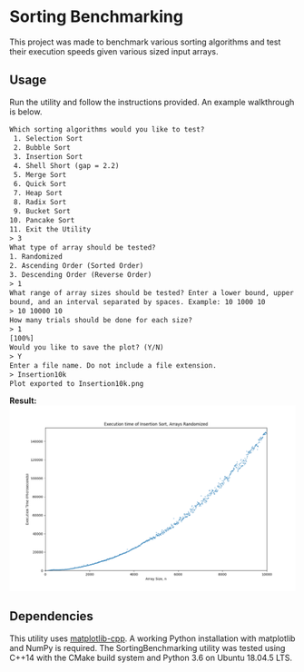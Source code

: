 Sorting Benchmarking
====================

This project was made to benchmark various sorting algorithms and test their execution speeds given various sized input arrays. 

Usage
-----

Run the utility and follow the instructions provided. An example walkthrough is below.

```
Which sorting algorithms would you like to test?
 1. Selection Sort
 2. Bubble Sort
 3. Insertion Sort
 4. Shell Short (gap = 2.2)
 5. Merge Sort
 6. Quick Sort
 7. Heap Sort
 8. Radix Sort
 9. Bucket Sort
10. Pancake Sort
11. Exit the Utility
> 3
What type of array should be tested?
1. Randomized
2. Ascending Order (Sorted Order)
3. Descending Order (Reverse Order)
> 1
What range of array sizes should be tested? Enter a lower bound, upper bound, and an interval separated by spaces. Example: 10 1000 10
> 10 10000 10
How many trials should be done for each size?
> 1
[100%]
Would you like to save the plot? (Y/N)
> Y
Enter a file name. Do not include a file extension.
> Insertion10k
Plot exported to Insertion10k.png
```
**Result:**
![InsertionExample](./examples/Insertion10k.png)

Dependencies
------------
This utility uses [matplotlib-cpp](https://github.com/lava/matplotlib-cpp). A working Python installation with matplotlib and NumPy is required. The SortingBenchmarking utility was tested using C++14 with the CMake build system and Python 3.6 on Ubuntu 18.04.5 LTS.
